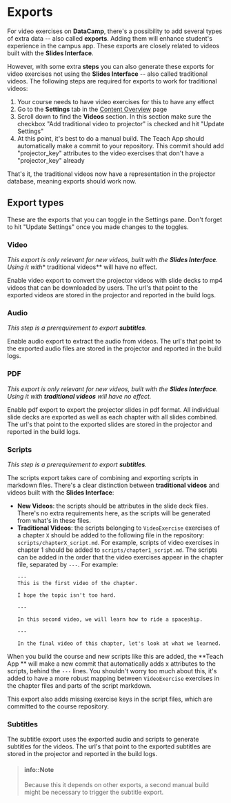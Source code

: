 # Exports

For video exercises on **DataCamp**, there's a possibility to add several types of extra data -- also called **exports**. Adding them will enhance student's experience in the campus app. These exports are closely related to videos built with the **Slides Interface**.

However, with some extra **steps** you can also generate these exports for video exercises not using the **Slides Interface** -- also called traditional videos. The following steps are required for exports to work for traditional videos:

1. Your course needs to have video exercises for this to have any effect
2. Go to the **Settings** tab in the [Content Overview](../interface/content-overview.md) page
3. Scroll down to find the **Videos** section. In this section make sure the checkbox "Add traditional video to projector" is checked and hit "Update Settings"
4. At this point, it's best to do a manual build. The Teach App should automatically make a commit to your repository. This commit should add "projector_key" attributes to the video exercises that don't have a "projector_key" already

That's it, the traditional videos now have a representation in the projector database, meaning exports should work now.

## Export types

These are the exports that you can toggle in the Settings pane. Don't forget to hit "Update Settings" once you made changes to the toggles.

### Video

*This export is only relevant for new videos, built with the **Slides Interface**. Using it with** traditional videos** will have no effect.

Enable video export to convert the projector videos with slide decks to mp4 videos that can be downloaded by users. The url's that point to the exported videos are stored in the projector and reported in the build logs.

### Audio

*This step is a prerequirement to export **subtitles**.*

Enable audio export to extract the audio from videos. The url's that point to the exported audio files are stored in the projector and reported in the build logs.

### PDF

*This export is only relevant for new videos, built with the **Slides Interface**. Using it with **traditional videos** will have no effect.*

Enable pdf export to export the projector slides in pdf format. All individual slide decks are exported as well as each chapter with all slides combined. The url's that point to the exported slides are stored in the projector and reported in the build logs.

### Scripts

*This step is a prerequirement to export **subtitles**.*

The scripts export takes care of combining and exporting scripts in markdown files. There's a clear distinction between **traditional videos** and videos built with the **Slides Interface**:

- **New Videos**: the scripts should be attributes in the slide deck files. There's no extra requirements here, as the scripts will be generated from what's in these files.
- **Traditional Videos**: the scripts belonging to `VideoExercise` exercises of a chapter `X` should be added to the following file in the repository: `scripts/chapterX_script.md`. For example, scripts of video exercises in chapter 1 should be added to `scripts/chapter1_script.md`. The scripts can be added in the order that the video exercises appear in the chapter file, separated by `---`. For example:
    ```
    ---
    This is the first video of the chapter.

    I hope the topic isn't too hard.

    ---

    In this second video, we will learn how to ride a spaceship.

    ---

    In the final video of this chapter, let's look at what we learned.
    ```

When you build the course and new scripts like this are added, the **Teach App ** will make a new commit that automatically adds x attributes to the scripts, behind the `---` lines. You shouldn't worry too much about this, it's added to have a more robust mapping between `VideoExercise` exercises in the chapter files and parts of the script markdown.

This export also adds missing exercise keys in the script files, which are committed to the course repository.

### Subtitles

The subtitle export uses the exported audio and scripts to generate subtitles for the videos. The url's that point to the exported subtitles are stored in the projector and reported in the build logs. 

> #### info::Note
> Because this it depends on other exports, a second manual build might be necessary to trigger the subtitle export.






